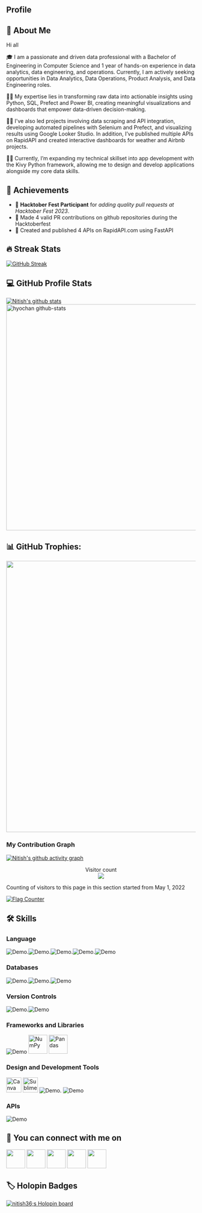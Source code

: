 ## Profile

## 🚀 About Me

Hi all

🎓  I am a passionate and driven data professional with a Bachelor of Engineering in Computer Science and 1 year of hands-on experience in data analytics, data engineering, and operations. Currently, I am actively seeking opportunities in Data Analytics, Data Operations, Product Analysis, and Data Engineering roles.

👨‍💻 My expertise lies in transforming raw data into actionable insights using Python, SQL, Prefect and Power BI, creating meaningful visualizations and dashboards that empower data-driven decision-making.

👨‍💻  I've also led projects involving data scraping and API integration, developing automated pipelines with Selenium and Prefect, and visualizing results using Google Looker Studio. In addition, I’ve published multiple APIs on RapidAPI and created interactive dashboards for weather and Airbnb projects.

👨‍💻 Currently, I’m expanding my technical skillset into app development with the Kivy Python framework, allowing me to design and develop applications alongside my core data skills.


## 🏅 Achievements

-   🤝 **Hacktober Fest Participant** for _adding quality pull requests at Hacktober Fest 2023_.
-   🥈 Made 4 valid PR contributions on github repositories during the Hacktoberfest
-   🥉 Created and published 4 APIs on RapidAPI.com using FastAPI


## 🔥 Streak Stats
[![GitHub Streak](http://github-readme-streak-stats.herokuapp.com?user=Nitish36&theme=neon-dark&hide_border=true&date_format=j%20M%5B%20Y%5D)](https://git.io/streak-stats)
## 💻 GitHub Profile Stats
<a href="https://github.com/Nitish36/github-readme-stats"><img align="center" src="https://github-readme-stats.vercel.app/api?username=Nitish36&show_icons=true&include_all_commits=true&theme=dracula&hide_border=true" alt="Nitish's github stats" /></a><br>
<img width=600 src="https://stats.dooboo.io/api/github-stats-advanced?login=Nitish36" alt="hyochan github-stats"><br>


## 📊 GitHub Trophies:
<img width=720 src="https://stats.dooboo.io/api/github-trophies?login=Nitish36"><br>

### My Contribution Graph
[![Nitish's github activity graph](https://github-readme-activity-graph.vercel.app/graph?username=Nitish36&theme=tokyo-night&area=true)](https://github.com/Nitish36/github-readme-activity-graph)

<p align="center"> 
  Visitor count<br>
  <img src="https://profile-counter.glitch.me/Nitish36/count.svg" />

  Counting of visitors to this page in this section started from May 1, 2022

  <a href="https://info.flagcounter.com/jFGM"><img src="https://s01.flagcounter.com/count2/jFGM/bg_FFFFFF/txt_000000/border_CCCCCC/columns_2/maxflags_10/viewers_0/labels_0/pageviews_0/flags_0/percent_0/" alt="Flag Counter" border="0"></a>
</p>

## 🛠️ Skills

### Language
![Demo](https://ziadoua.github.io/m3-Markdown-Badges/badges/Python/python1.svg).![Demo](https://ziadoua.github.io/m3-Markdown-Badges/badges/MySQL/mysql1.svg).![Demo](https://ziadoua.github.io/m3-Markdown-Badges/badges/Java/java3.svg).![Demo](https://ziadoua.github.io/m3-Markdown-Badges/badges/HTML/html2.svg).![Demo](https://ziadoua.github.io/m3-Markdown-Badges/badges/CSS/css2.svg)

### Databases
![Demo](https://ziadoua.github.io/m3-Markdown-Badges/badges/MySQL/mysql1.svg).![Demo](https://ziadoua.github.io/m3-Markdown-Badges/badges/SQLite/sqlite1.svg).![Demo](https://ziadoua.github.io/m3-Markdown-Badges/badges/MongoDB/mongodb2.svg)

### Version Controls
![Demo](https://ziadoua.github.io/m3-Markdown-Badges/badges/Git/git2.svg).![Demo](https://ziadoua.github.io/m3-Markdown-Badges/badges/Github/github2.svg)

### Frameworks and Libraries
![Demo](https://ziadoua.github.io/m3-Markdown-Badges/badges/Flask/flask2.svg)
<a href="#"><img height="50" img alt="NumPy" src="https://img.icons8.com/color/1x/numpy.png"></a>
<a href="#"><img height="50" img alt="Pandas" src="https://img.icons8.com/color/1x/pandas.png"></a>



### Design and Development Tools
<a href="#"><img height="40" img alt="Canva" src="https://img.icons8.com/fluency/1x/canva.png"></a>
<a href="#"><img height="40" img alt="Sublime Text Editor" src="https://img.icons8.com/nolan/1x/sublime-text-new-logo.png"></a>
![Demo](https://ziadoua.github.io/m3-Markdown-Badges/badges/VisualStudioCode/visualstudiocode1.svg). ![Demo](https://ziadoua.github.io/m3-Markdown-Badges/badges/PyCharm/pycharm2.svg)

### APIs
![Demo](https://ziadoua.github.io/m3-Markdown-Badges/badges/FastAPI/fastapi1.svg)



## 🔗 You can connect with me on 
<a href="https://www.linkedin.com/in/nitish-k-5431641b2/"><img height="50" src="https://cdn3.iconfinder.com/data/icons/2018-social-media-logotypes/1000/2018_social_media_popular_app_logo_linkedin-64.png"/></a>
<a href='https://www.kaggle.com/freeman007'><img height="50" src="https://cdn4.iconfinder.com/data/icons/logos-and-brands/512/189_Kaggle_logo_logos-64.png" height='18px'/></a>
<a href="https://wa.me/+917975722193"><img height="50" src="https://cdn3.iconfinder.com/data/icons/2018-social-media-logotypes/1000/2018_social_media_popular_app_logo-whatsapp-64.png"/></a>
<a href="https://stackoverflow.com/users/19821239/nitish-k"><img height="50" src="https://img.icons8.com/external-tal-revivo-shadow-tal-revivo/1x/external-stack-overflow-is-a-question-and-answer-site-for-professional-logo-shadow-tal-revivo.png"/></a>
<a href="https://discord.com/channels/@me"><img height="50" src="https://cdn0.iconfinder.com/data/icons/social-media-2475/128/discord_message_interaction_logo_communication-64.png"/></a>


## 🏷️ Holopin Badges

<a href="https://holopin.io/@nitish36"><img src="https://holopin.me/nitish36" alt="nitish36;s Holopin board"></a>



